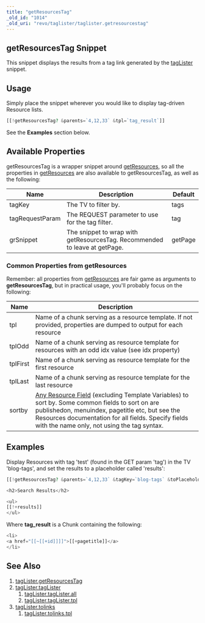 ```yaml
---
title: "getResourcesTag"
_old_id: "1014"
_old_uri: "revo/taglister/taglister.getresourcestag"
---
```


## getResourcesTag Snippet

This snippet displays the results from a tag link generated by the [tagLister](extras/taglister/taglister.getresourcestag "tagLister.getResourcesTag") snippet.

## Usage

Simply place the snippet wherever you would like to display tag-driven Resource lists.

``` php
[[!getResourcesTag? &parents=`4,12,33` &tpl=`tag_result`]]
```

See the **Examples** section below.

## Available Properties

getResourcesTag is a wrapper snippet around [getResources](extras/getresources "getResources"), so all the properties in [getResources](extras/getresources "getResources") are also available to getResourcesTag, as well as the following:

| Name            | Description                                                                | Default |
| --------------- | -------------------------------------------------------------------------- | ------- |
| tagKey          | The TV to filter by.                                                       | tags    |
| tagRequestParam | The REQUEST parameter to use for the tag filter.                           | tag     |
| grSnippet       | The snippet to wrap with getResourcesTag. Recommended to leave at getPage. | getPage |

### Common Properties from getResources

Remember: all properties from [getResources](extras/getresources "getResources") are fair game as arguments to **getResourcesTag**, but in practical usage, you'll probably focus on the following:

| Name     | Description                                                                                                                                                                                                                                                                                                                                         |
| -------- | --------------------------------------------------------------------------------------------------------------------------------------------------------------------------------------------------------------------------------------------------------------------------------------------------------------------------------------------------- |
| tpl      | Name of a chunk serving as a resource template. If not provided, properties are dumped to output for each resource                                                                                                                                                                                                                                  |
| tplOdd   | Name of a chunk serving as resource template for resources with an odd idx value (see idx property)                                                                                                                                                                                                                                                 |
| tplFirst | Name of a chunk serving as resource template for the first resource                                                                                                                                                                                                                                                                                 |
| tplLast  | Name of a chunk serving as resource template for the last resource                                                                                                                                                                                                                                                                                  |
| sortby   | [Any Resource Field](making-sites-with-modx/structuring-your-site/resources#Resources-ResourcesResourceFields) (excluding Template Variables) to sort by. Some common fields to sort on are publishedon, menuindex, pagetitle etc, but see the Resources documentation for all fields. Specify fields with the name only, not using the tag syntax. |

## Examples

Display Resources with tag 'test' (found in the GET param 'tag') in the TV 'blog-tags', and set the results to a placeholder called 'results':

``` php
[[!getResourcesTag? &parents=`4,12,33` &tagKey=`blog-tags` &toPlaceholder=`results` &tpl=`tag_result`]]

<h2>Search Results</h2>

<ul>
[[!+results]]
</ul>
```

Where **tag\_result** is a Chunk containing the following:

``` php
<li>
<a href="[[~[[+id]]]]">[[+pagetitle]]</a>
</li>
```

## See Also

1. [tagLister.getResourcesTag](extras/taglister/taglister.getresourcestag)
2. [tagLister.tagLister](extras/taglister/taglister.taglister)
    1. [tagLister.tagLister.all](extras/taglister/taglister.taglister/taglister.taglister.all)
    2. [tagLister.tagLister.tpl](extras/taglister/taglister.taglister/taglister.taglister.tpl)
3. [tagLister.tolinks](extras/taglister/taglister.tolinks)
    1. [tagLister.tolinks.tpl](extras/taglister/taglister.tolinks/taglister.tolinks.tpl)
